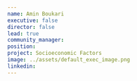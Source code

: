 ```yaml
---
name: Amin Boukari
executive: false
director: false
lead: true
community_manager:   
position:  
project: Socioeconomic Factors
image: ../assets/default_exec_image.png
linkedin: 
---
```

